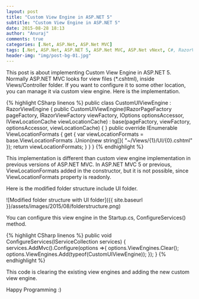 ```yaml
---
layout: post
title: "Custom View Engine in ASP.NET 5"
subtitle: "Custom View Engine in ASP.NET 5"
date: 2015-08-28 18:13
author: "Anuraj"
comments: true
categories: [.Net, ASP.Net, ASP.Net MVC]
tags: [.Net, ASP.Net, ASP.NET 5, ASP.Net MVC, ASP.Net vNext, C#, RazorViewEngine, ViewEngine]
header-img: "img/post-bg-01.jpg"
---
```

This post is about implementing Custom View Engine in ASP.NET 5. Normally ASP.NET MVC looks for view files (*.cshtml), inside Views/Controller folder. If you want to configure it to some other location, you can manage it via custom view engine. Here is the implementation.

{% highlight CSharp linenos %}
public class CustomUIViewEngine : RazorViewEngine
{
    public CustomUIViewEngine(IRazorPageFactory pageFactory,
       IRazorViewFactory viewFactory,
       IOptions<RazorViewEngineOptions> optionsAccessor,
       IViewLocationCache viewLocationCache) :
       base(pageFactory, viewFactory, optionsAccessor, viewLocationCache)
    {
    }
    public override IEnumerable<string> ViewLocationFormats
    {
        get
        {
            var viewLocationFormats = base.ViewLocationFormats
            .Union(new string[]{ "~/Views/{1}/UI/{0}.cshtml" });
            return viewLocationFormats;
        }
    }
}
{% endhighlight %}

This implementation is different than custom view engine implementation in previous versions of ASP.NET MVC. In ASP.NET MVC 5 or previous, ViewLocationFormats added in the constructor, but it is not possible, since ViewLocationFormats property is readonly.

Here is the modified folder structure include UI folder.

![Modified folder structure with UI folder]({{ site.baseurl }}/assets/images/2015/08/folderstructure.png)

You can configure this view engine in the Startup.cs, ConfigureServices() method.

{% highlight CSharp linenos %}
public void ConfigureServices(IServiceCollection services)
{
    services.AddMvc().Configure<MvcViewOptions>(options =>{
        options.ViewEngines.Clear();
        options.ViewEngines.Add(typeof(CustomUIViewEngine));
    });
}
{% endhighlight %}

This code is clearing the existing view engines and adding the new custom view engine.

Happy Programming :)
